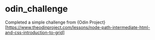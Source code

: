 # odin_challenge
Completed a simple challenge from {Odin Project}[https://www.theodinproject.com/lessons/node-path-intermediate-html-and-css-introduction-to-grid]
